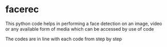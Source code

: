 # facerec
This python code helps in performing a face detection on an image, video or any available form of media
which can be accessed by use of code

The codes are in line with each code from step by step
